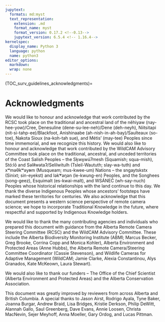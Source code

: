 ```yaml
---
jupytext:
  formats: md:myst
  text_representation:
    extension: .md
    format_name: myst
    format_version: 0.17.2 <!--0.13-->
    jupytext_version: 6.5.4 <!-- 1.16.4-->
kernelspec:
  display_name: Python 3
  language: python
  name: python3
editor_options: 
  markdown: 
  wrap: none
---
```

<style>
.bd-main .bd-content .bd-article-container {
    max-width: 80%;  /* default is 60em */
  }
</style>
(TOC_surv_guidelines_acknowledgments)=
# Acknowledgments

We would like to honour and acknowledge that work contributed by the RCSC took place on the traditional and ancestral land of the nêhiyaw (nay-hee-yow)/Cree, Denesuline (dene-su-lee-neh)/Dene (deh-neyh), Niitsitapi (nit-si-tahp-ee)/Blackfoot, Anishinaabe (ah-nish-in-ah-bay)/Saulteaux (so-toe), Nakota Sioux (na-koh-tah sue), and Métis’ (may-tee) Peoples since time immemorial, and we recognize this history. We would also like to honour and acknowledge that work contributed by the WildCAM Advisory Committee took place on the traditional, ancestral, and unceded territories of the Coast Salish Peoples – the Sḵwx̱wú7mesh (Squamish; squa-mish), Stó:lō and Səl̓ílwətaʔ/Selilwitulh (Tsleil-Waututh; slay-wa-tuth) and xʷməθkʷəy̓əm (Musqueam; mus-kwee-um) Nations – the sngaytskstx (Sinixt; sin-eyekst) and lək̓ʷəŋən (le-kwung-en) Peoples, and the Songhees (song-geez), Esquimalt (es-kwai-malt), and WSÁNEĆ (wh-say-nuch) Peoples whose historical relationships with the land continue to this day. We thank the diverse Indigenous Peoples whose ancestors’ footsteps have marked these territories for centuries. We also acknowledge that this document presents a western science perspective of remote camera science; we hope to incorporate Traditional Knowledge in the future, where respectful and supported by Indigenous Knowledge holders.

We would like to thank the many contributing agencies and individuals who prepared this document with guidance from the Alberta Remote Camera Steering Committee (RCSC) and the WildCAM Advisory Committee. These include the Alberta Biodiversity Monitoring Institute (ABMI; Marcus Becker, Greg Brooke, Corrina Copp and Monica Kohler), Alberta Environment and Protected Areas (Anne Hubbs), the Alberta Remote Camera/Steering Committee Coordinator (Cassie Stevenson), and Wildlife Cameras for Adaptive Management (WildCAM; Jamie Clarke, Alexia Constantinou, Alys Granados, Kate McKeown, Laura Stewart).

We would also like to thank our funders – The Office of the Chief Scientist (Alberta Environment and Protected Areas) and the Alberta Conservation Association.

This document was greatly improved by reviewers from across Alberta and British Columbia. A special thanks to Jason Airst, Rodrigo Ayala, Tyne Baker, Joanna Burgar, Andrew Braid, Lisa Bridges, Kristie Derkson, Philip DeWitt, Alannah Gallo, Saul Greenberg, Dave Evans, Annie Loosen, Christa MacNevin, Sejer Meyhoff, Anna Moeller, Gary Ordog, and Lucas Pittman.